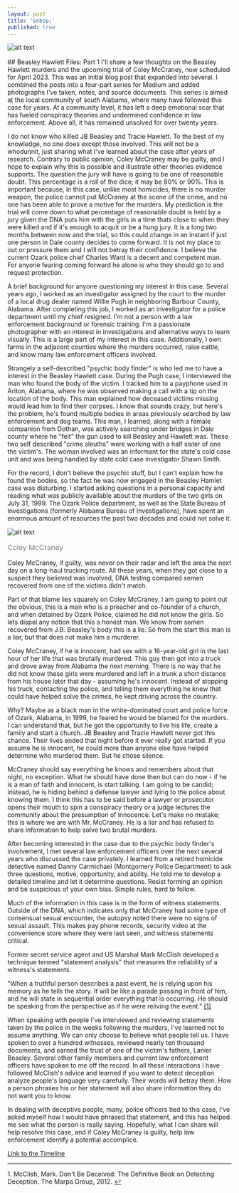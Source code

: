 ```yaml
---
layout: post
title: '&nbsp;'
published: true
---
```

![alt text](https://jonkalev.s3.us-west-2.amazonaws.com/20230209-mccraney-diptych.jpg)
<p style="color: grey; font-size: 16px;"></p>
## Beasley Hawlett Files: Part 1
I'll share a few thoughts on the Beasley Hawlett murders and the upcoming trial of Coley McCraney, now scheduled for April 2023. This was an initial blog post that expanded into several. I combined the posts into a four-part series for Medium and added photographs I've taken, notes, and source documents. This series is aimed at the local community of south Alabama, where many have followed this case for years. At a community level, it has left a deep emotional scar that has fueled conspiracy theories and undermined confidence in law enforcement. Above all, it has remained unsolved for over twenty years.

I do not know who killed JB Beasley and Tracie Hawlett. To the best of my knowledge, no one does except those involved. This will not be a whodunnit, just sharing what I've learned about the case after years of research.
Contrary to public opinion, Coley McCraney may be guilty, and I hope to explain why this is possible and illustrate other theories evidence supports. 
The question the jury will have is going to be one of reasonable doubt. This percentage is a roll of the dice; it may be 80% or 90%. This is important because, in this case, unlike most homicides, there is no murder weapon, the police cannot put McCraney at the scene of the crime, and no one has been able to prove a motive for the murders. My prediction is the trial will come down to what percentage of reasonable doubt is held by a jury given the DNA puts him with the girls in a time thats close to when they were killed and if it's enough to acquit or be a hung jury. 
It is a long two months between now and the trial, so this could change in an instant if just one person in Dale county decides to come forward.
It is not my place to out or pressure them and I will not betray their confidence. I believe the current Ozark police chief Charles Ward is a decent and competent man. For anyone fearing coming forward he alone is who they should go to and request protection.

A brief background for anyone questioning my interest in this case. 
Several years ago, I worked as an investigator assigned by the court to the murder of a local drug dealer named Willie Pugh in neighboring Barbour County, Alabama. After completing this job, I worked as an investigator for a police department until my chief resigned. 
I'm not a person with a law enforcement background or forensic training. I'm a passionate photographer with an interest in investigations and alternative ways to learn visually. This is a large part of my interest in this case. Additionally, I own farms in the adjacent counties where the murders occurred, raise cattle, and know many law enforcement officers involved.

Strangely a self-described "psychic body finder" is who led me to have a interest in the Beasley Hawlett case. During the Pugh case, I interviewed the man who found the body of the victim. I tracked him to a payphone used in Ariton, Alabama, where he was observed making a call with a tip on the location of the body. This man explained how deceased victims missing would lead him to find their corpses. I know that sounds crazy, but here's the problem, he's found multiple bodies in areas previously searched by law enforcement and dog teams. This man, I learned, along with a female companion from Dothan, was actively searching under bridges in Dale county where he "felt" the gun used to kill Beasley and Hawlett was. These two self described "crime sleuths" were working with a half sister of one the victim's. The woman involved was an informant for the state's cold case unit and was being handled by state cold case investigator Shawn Smith.

For the record, I don't believe the psychic stuff, but I can't explain how he found the bodies, so the fact he was now engaged in the Beasley Hamlet case was disturbing. I started asking questions in a personal capacity and reading what was publicly available about the murders of the two girls on July 31, 1999.
The Ozark Police department, as well as the State Bureau of Investigations (formerly Alabama Bureau of Investigations), have spent an enormous amount of resources the past two decades and could not solve it. 

![alt text](https://jonkalev.s3.us-west-2.amazonaws.com/coley-2.jpg)
<p style="color: grey; font-size: 16px;">Coley McCraney</p>

Coley McCraney, if guilty, was never on their radar and left the area the next day on a long-haul trucking route. All these years, when they got close to a suspect they believed was involved, DNA testing compared semen recovered from one of the victims didn't match. 

Part of that blame lies squarely on Coley McCraney.
I am going to point out the obvious, this is a man who is a preacher and co-founder of a church, and when detained by Ozark Police, claimed he did not know the girls. So lets dispel any notion that this a honest man. 
We know from semen recovered from J.B. Beasley's body this is a lie.
So from the start this man is a liar, but that does not make him a murderer.

Coley McCraney, if he is innocent, had sex with a 16-year-old girl in the last hour of her life that was brutally murdered. This guy then got into a truck and drove away from Alabama the next morning. There is no way that he did not know these girls were murdered and left in a trunk a short distance from his house later that day - assuming he's innocent. Instead of stopping his truck, contacting the police, and telling them everything he knew that could have helped solve the crimes, he kept driving across the country.

Why? Maybe as a black man in the white-dominated court and police force of Ozark, Alabama, in 1999, he feared he would be blamed for the murders. I can understand that, but he got the opportunity to live his life, create a family and start a church. JB Beasley and Tracie Hawlett never got this chance. Their lives ended that night before it ever really got started. If you assume he is innocent, he could more than anyone else have helped determine who murdered them.
But he chose silence.

McCraney should say everything he knows and remembers about that night, no exception. What he should have done then but can do now - if he is a man of faith and innocent, is start talking. I am going to be candid; instead, he is hiding behind a defense lawyer and lying to the police about knowing them.
I think this has to be said before a lawyer or prosecutor opens their mouth to spin a conspiracy theory or a judge lectures the community about the presumption of innocence. Let's make no mistake; this is where we are with Mr. McCraney. He is a liar and has refused to share information to help solve two brutal murders. 

After becoming interested in the case due to the psychic body finder's involvement, I met several law enforcement officers over the next several years who discussed the case privately. I learned from a retired homicide detective named Danny Carmichael (Montgomery Police Department) to ask three questions, motive, opportunity, and ability. He told me to develop a detailed timeline and let it determine questions. Resist forming an opinion and be suspicious of your own bias. Simple rules, hard to follow.

Much of the information in this case is in the form of witness statements. Outside of the DNA, which indicates only that McCraney had some type of consensual sexual encounter, the autopsy noted there were no signs of sexual assault.
This makes pay phone records, security video at the convenience store where they were last seen, and witness statements critical.

Former secret service agent and US Marshal Mark McClish developed a technique termed "statement analysis" that measures the reliability of a witness's statements.

"When a truthful person describes a past event, he is relying upon his memory as he tells the story. It will be like a parade passing in front of him, and he will state in sequential order everything that is occurring. He should be speaking from the perspective as if he were reliving the event." <a id="footnote-1-ref" href="#footnote-1">[1]</a>

When speaking with people I've interviewed and reviewing statements taken by the police in the weeks following the murders, I've learned not to assume anything. We can only choose to believe what people tell us. I have spoken to over a hundred witnesses, reviewed nearly ten thousand documents, and earned the trust of one of the victim's fathers, Lanier Beasley. Several other family members and current law enforcement officers have spoken to me off the record. In all these interactions I have followed McClish's advice and learned if you want to detect deception analyze people's language very carefully. Their words will betray them. How a person phrases his or her statement will also share information they do not want you to know.

In dealing with deceptive people, many, police officers tied to this case, I've asked myself how I would have phrased that statement, and this has helped me see what the person is really saying. Hopefully, what I can share will help resolve this case, and if Coley McCraney is guilty, help law enforcement identify a potential accomplice.

<a href="">Link to the Timeline</a>
<hr>


<p id="footnote-1">
   1. McClish, Mark. Don't Be Deceived: The Definitive Book on Detecting Deception. The Marpa Group, 2012. <a href="#footnote-1-ref">&#8617;</a> 
</p>
